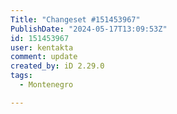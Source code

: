 ```yaml
---
Title: "Changeset #151453967"
PublishDate: "2024-05-17T13:09:53Z"
id: 151453967
user: kentakta
comment: update
created_by: iD 2.29.0
tags:
  - Montenegro

---
```


